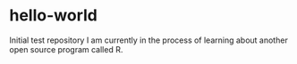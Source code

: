 # hello-world
Initial test repository
I am currently in the process of learning about another open source program called R.
